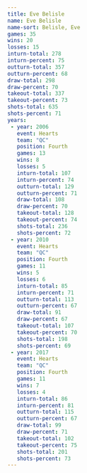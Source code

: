 ```yaml
---
title: Eve Belisle
name: Eve Belisle
name-sort: Belisle, Eve
games: 35
wins: 20
losses: 15
inturn-total: 278
inturn-percent: 75
outturn-total: 357
outturn-percent: 68
draw-total: 298
draw-percent: 70
takeout-total: 337
takeout-percent: 73
shots-total: 635
shots-percent: 71
years:
 - year: 2006
   event: Hearts
   team: "QC"
   position: Fourth
   games: 13
   wins: 8
   losses: 5
   inturn-total: 107
   inturn-percent: 74
   outturn-total: 129
   outturn-percent: 71
   draw-total: 108
   draw-percent: 70
   takeout-total: 128
   takeout-percent: 74
   shots-total: 236
   shots-percent: 72
 - year: 2010
   event: Hearts
   team: "QC"
   position: Fourth
   games: 11
   wins: 5
   losses: 6
   inturn-total: 85
   inturn-percent: 71
   outturn-total: 113
   outturn-percent: 67
   draw-total: 91
   draw-percent: 67
   takeout-total: 107
   takeout-percent: 70
   shots-total: 198
   shots-percent: 69
 - year: 2017
   event: Hearts
   team: "QC"
   position: Fourth
   games: 11
   wins: 7
   losses: 4
   inturn-total: 86
   inturn-percent: 81
   outturn-total: 115
   outturn-percent: 67
   draw-total: 99
   draw-percent: 71
   takeout-total: 102
   takeout-percent: 75
   shots-total: 201
   shots-percent: 73
---
```

